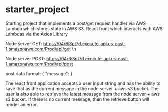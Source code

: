 # starter_project


Starting project that implements a post/get request handler via AWS Lambda which stores state in AWS S3. React front which interacts with AWS Lambdas via the Axios Library


Node server GET: https://04r6i3pt7d.execute-api.us-east-1.amazonaws.com/Prod/api/get \n



Node server POST: https://04r6i3pt7d.execute-api.us-east-1.amazonaws.com/Prod/api/post

post data format: {
    "message": <String>
}


The react front application accepts a user input string and has the ability to save that as the current message in the node server + aws s3 bucket. The user is also able to retrieve the latest message from the node server + aws s3 bucket. If there is no current message, then the retrieve button will render an error.
